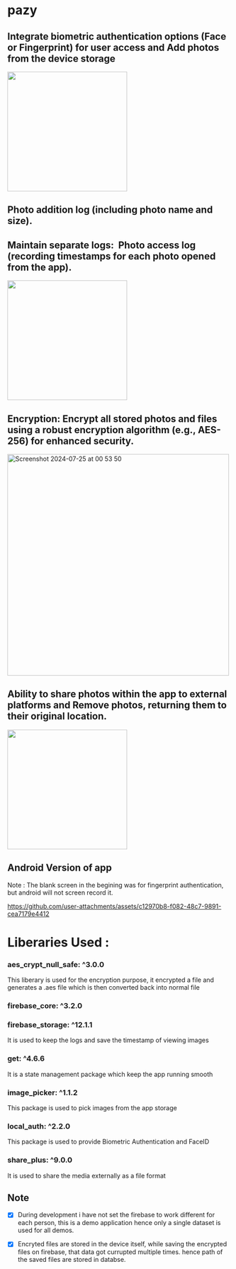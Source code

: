 # pazy


##  Integrate biometric authentication options (Face or Fingerprint) for user access and Add photos from the device storage
<img src="https://github.com/user-attachments/assets/09f3c81e-2877-4320-ad14-c531e94b3668" width="270" style="padding-right: 200px;"/>



##  Photo addition log (including photo name and size). 
##  Maintain separate logs:  Photo access log (recording timestamps for each photo opened from the app).
 <img src="https://github.com/user-attachments/assets/9c5cca45-3caf-42c1-b336-0b75991bf7d3" width="270" style="padding-right: 200px;"/>


##  Encryption: Encrypt all stored photos and files using a robust encryption algorithm (e.g., AES-256) for enhanced security.

<img width="500" alt="Screenshot 2024-07-25 at 00 53 50" src="https://github.com/user-attachments/assets/c5ca46a3-571c-4acb-9e85-787c92f9e5c2">

## Ability to share photos within the app to external platforms and Remove photos, returning them to their original location. 


 <img src="https://github.com/user-attachments/assets/68166cd9-ffcd-4393-9cb0-5cf93e8e020a" width="270" style="padding-right: 200px;"/>


## Android Version of app

Note : The blank screen in the begining was for fingerprint authentication, but android will not screen record it.

https://github.com/user-attachments/assets/c12970b8-f082-48c7-9891-cea7179e4412


# Liberaries Used : 

  ### aes_crypt_null_safe: ^3.0.0
  This liberary is used for the encryption purpose, it encrypted a file and generates a .aes file which is then converted back into normal file
  
  
  
  
  ### firebase_core: ^3.2.0
  ### firebase_storage: ^12.1.1
It is used to keep the logs and save the timestamp of viewing images
  
 
  
  
  ### get: ^4.6.6
  It is a state management package which keep the app running smooth
  
  ### image_picker: ^1.1.2
  This package is used to pick images from the app storage 
  
  ### local_auth: ^2.2.0
  This package is used to provide Biometric Authentication and FaceID
  ### share_plus: ^9.0.0
   It is used to share the media externally as a file format 

   ## Note

 - [x]  During development i have not set the firebase to work different for each person, this is a demo application hence only a single dataset is used for all demos.

- [x] Encryted files are stored in the device itself, while saving the encrypted files on firebase, that data got currupted multiple times. hence path of the saved files are stored in databse.


